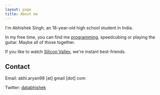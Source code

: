 ```yaml
---
layout: page
title: About me 
---
```


I'm Abhishek Singh, an 18-year-old high school student in India.

In my free time, you can find me [programming](https://github.com/databhishek), speedcubing or playing the guitar. Maybe all of those together.

If you like to watch [Silicon Valley](http://www.hbo.com/silicon-valley), we're instant best-friends.

## Contact

Email: abhi.aryan98 [at] gmail [dot] com

Twitter: [databhishek](https://twitter.com/databhishek)
